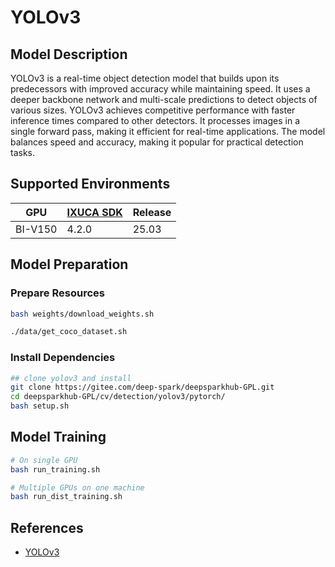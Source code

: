 # YOLOv3

## Model Description

YOLOv3 is a real-time object detection model that builds upon its predecessors with improved accuracy while maintaining
speed. It uses a deeper backbone network and multi-scale predictions to detect objects of various sizes. YOLOv3 achieves
competitive performance with faster inference times compared to other detectors. It processes images in a single forward
pass, making it efficient for real-time applications. The model balances speed and accuracy, making it popular for
practical detection tasks.

## Supported Environments

| GPU    | [IXUCA SDK](https://gitee.com/deep-spark/deepspark#%E5%A4%A9%E6%95%B0%E6%99%BA%E7%AE%97%E8%BD%AF%E4%BB%B6%E6%A0%88-ixuca) | Release |
|--------|-----------|---------|
| BI-V150 | 4.2.0     |  25.03  |

## Model Preparation

### Prepare Resources

```bash
bash weights/download_weights.sh
```

```bash
./data/get_coco_dataset.sh
```

### Install Dependencies

```bash
## clone yolov3 and install
git clone https://gitee.com/deep-spark/deepsparkhub-GPL.git
cd deepsparkhub-GPL/cv/detection/yolov3/pytorch/
bash setup.sh
```

## Model Training

```bash
# On single GPU
bash run_training.sh

# Multiple GPUs on one machine
bash run_dist_training.sh
```

## References

- [YOLOv3](https://github.com/eriklindernoren/PyTorch-YOLOv3)
